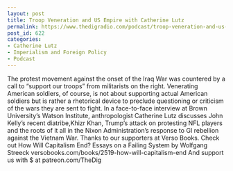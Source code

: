 ```yaml
---
layout: post
title: Troop Veneration and US Empire with Catherine Lutz
permalink: https://www.thedigradio.com/podcast/troop-veneration-and-us-empire-with-catherine-lutz/index.html
post_id: 622
categories: 
- Catherine Lutz
- Imperialism and Foreign Policy
- Podcast
---
```


The protest movement against the onset of the Iraq War was countered by a call to “support our troops” from militarists on the right. Venerating American soldiers, of course, is not about supporting actual American soldiers but is rather a rhetorical device to preclude questioning or criticism of the wars they are sent to fight. In a face-to-face interview at Brown University’s Watson Institute, anthropologist Catherine Lutz discusses John Kelly’s recent diatribe,Khizr Khan, Trump’s attack on protesting NFL players and the roots of it all in the Nixon Administration’s response to GI rebellion against the Vietnam War. Thanks to our supporters at Verso Books. Check out How Will Capitalism End? Essays on a Failing System by Wolfgang Streeck versobooks.com/books/2519-how-will-capitalism-end And support us with $ at patreon.com/TheDig